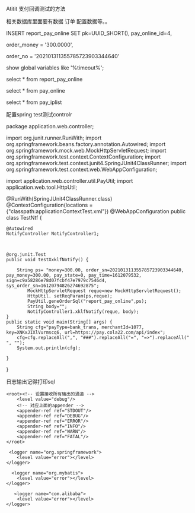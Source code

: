 Atitit 支付回调测试的方法

相关数据库里面要有数据 订单  配置数据等。。

INSERT report_pay_online 
SET pk=UUID_SHORT(), pay_online_id=4,

order_money = '300.0000',

order_no = '202101311355785723903344640'
 


show global variables like '%timeout%';


select * from  report_pay_online

select * from  pay_online

select * from  pay_iplist

配置spring test测试controlr


package application.web.controller;

import org.junit.runner.RunWith;
import org.springframework.beans.factory.annotation.Autowired;
import org.springframework.mock.web.MockHttpServletRequest;
import org.springframework.test.context.ContextConfiguration;
import org.springframework.test.context.junit4.SpringJUnit4ClassRunner;
import org.springframework.test.context.web.WebAppConfiguration;

import application.web.controller.util.PayUtil;
import application.web.tool.HttpUtil;

@RunWith(SpringJUnit4ClassRunner.class)
@ContextConfiguration(locations = {"classpath:applicationContextTest.xml"})
@WebAppConfiguration
public class TestNtf {

	

	@Autowired
	NotifyController NotifyController1;
	
	

	@org.junit.Test
	public void testXxklfNotify() {
		
		String ps= "money=300.00, order_sn=202101311355785723903344640, pay_money=300.00, pay_state=0, pay_time=1612079532, sign=c9a58286e78d07fcbf47e7979c7546d4, sys_order_sn=16120794826274692875";
	    	MockHttpServletRequest reque=new MockHttpServletRequest();
			HttpUtil. setReqParam(ps,reque);
			PayUtil.geneOrderSql("report_pay_online",ps);
			String body="";
			NotifyController1.xklfNotify(reque, body);
	}
	public static void main(String[] args) {
		String cfg="payType=bank_trans, merchantId=1077, key=XNKxJIXlVurmscq6, url=https://pay.cola22.com/api/index";
		cfg=cfg.replaceAll(",", "###").replaceAll("=", "=>").replaceAll(" ", "");
		System.out.println(cfg);

	}

}

日志输出记得打印sql


    <root><!-- 设置接收所有输出的通道 -->
        <level value="debug"/>
        <!-- 对应上面的appender -->
        <appender-ref ref="STDOUT"/>
        <appender-ref ref="DEBUG"/>
        <appender-ref ref="ERROR"/>
        <appender-ref ref="INFO"/>
        <appender-ref ref="WARN"/>
        <appender-ref ref="FATAL"/>
    </root>
    
     <logger name="org.springframework">
        <level value="error"></level>
    </logger>
    
      <logger name="org.mybatis">
        <level value="error"></level>
    </logger>
    
       <logger name="com.alibaba">
        <level value="error"></level>
    </logger>
    
    
